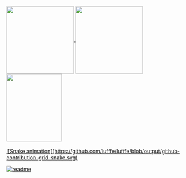 <div>
  <a href="https://github.com/lufffe">
  <img height="180em"   align="center" src="https://github-readme-stats.vercel.app/api?username=lufffe&show_icons=true&theme=react&include_all_commits=true&count_private=true"/>
  <img height="180em"  align="center" src="https://github-readme-stats.vercel.app/api/top-langs/?username=lufffe&layout=compact&langs_count=7&theme=react" />

  <img align="center" width="148" height="180" src="https://media1.tenor.com/images/68e8337fb4eb7e40645d832c64762a8b/tenor.gif?itemid=19443613">
</div>
 <br> 
  ![Snake animation](https://github.com/lufffe/lufffe/blob/output/github-contribution-grid-snake.svg)
 
</div>
 
[![readme](https://github-readme-stats.vercel.app/api/pin/?username=lufffe&repo=lufffe&theme=react)](https://github.com/lufffe/lufffe)
